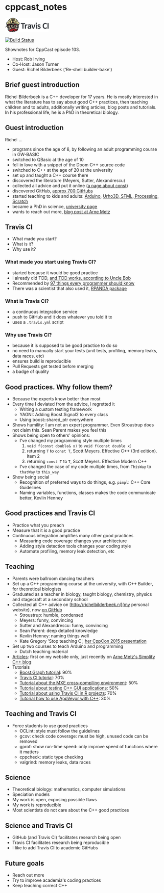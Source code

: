 # cppcast_notes

[![Travis CI logo](TravisCI.png)](https://travis-ci.org)

[![Build Status](https://travis-ci.org/richelbilderbeek/cppcast_notes.svg?branch=master)](https://travis-ci.org/richelbilderbeek/cppcast_notes)

Shownotes for CppCast episode 103.

 * Host: Rob Irving
 * Co-Host: Jason Turner
 * Guest: Richel Bilderbeek ('Re-shell builder-bake')

## Brief guest introduction

Richel Bilderbeek is a C++ developer for 17 years.
He is mostly interested in what the literature has to say about good C++ practices, 
then teaching children and to adults, additionally
writing articles, blog posts and tutorials. In his professional life, 
he is a PhD in theoretical biology.

## Guest introduction

Richel ...

 * programs since the age of 8, by following an adult programming course in GW-BASIC
 * switched to QBasic at the age of 10
 * fell in love with a snippet of the Doom C++ source code
 * switched to C++ at the age of 20 at the university
 * set up and taught a C++ course there
 * discovered the literature (Meyers, Sutter, Alexandrescu)
 * collected all advice and put it online ([a page about const](http://richelbilderbeek.nl/CppConst.htm))
 * discovered GitHub, [approx 700 GitHubs](https://github.com/richelbilderbeek)
 * started teaching to kids and adults: [Arduino](https://github.com/richelbilderbeek/ArduinoCourse), [Urho3D, SFML, Processing, Scratch](https://github.com/richelbilderbeek/Dojo)
 * became a PhD in science, [university page](http://www.rug.nl/staff/r.j.c.bilderbeek/research)
 * wants to reach out more, [blog post at Arne Metz](https://arne-mertz.de/2017/04/continuous-integration-travis-ci/)

## Travis CI

 * What made you start?
 * What is it?
 * Why use it?

### What made you start using Travis CI?

 * started because it would be good practice
 * I already did TDD, [and TDD works, according to Uncle Bob](http://programmer.97things.oreilly.com/wiki/index.php/The_Three_Laws_of_Test-Driven_Development)
 * Recommended by [97 things every programmer should know](http://programmer.97things.oreilly.com/wiki/index.php/97_Things_Every_Programmer_Should_Know)
 * There was a scientist that also used it, [RPANDA package](https://github.com/hmorlon/PANDA)

### What is Travis CI?

 * a continuous integration service
 * push to GitHub and it does whatever you told it to
 * uses a `.travis.yml` script

### Why use Travis CI?

 * because it is supposed to be good practice to do so
 * no need to manually start your tests (unit tests, profiling, memory leaks, data races, etc)
 * ensures build is reproducible
 * Pull Requests get tested before merging
 * a badge of quality

## Good practices. Why follow them?

 * Because the experts know better than most
 * Every time I deviated from the advice, I regretted it
   * Writing a custom testing framework
   * YAGNI: Adding Boost.Signal2 to every class
   * Using boost::shared_ptr everywhere
 * Shows humility: I am not an expert programmer. Even Stroustrup does not claim this. Sean Parent makes you feel this
 * Shows being open to others' opinions: 
   * I've changed my programming style multiple times
     1. `void f(const double& x)` to `void f(const double x)`
     2. returning `T` to `const T`, Scott Meyers. Effective C++ (3rd edition). Item 2
     3. returning `const T` to `T`, Scott Meyers. Effective Modern C++
   * I've changed the case of my code multiple times, from `ThisWay` to `thatWay` to `this_way`
 * Show being social
   * Recognition of preferred ways to do things, e.g. `pimpl`: C++ Core Guidelines
   * Naming variables, functions, classes makes the code communicate better, Kevlin Henney

##  Good practices and Travis CI

 * Practice what you preach  
 * Measure that it *is* a good practice
 * Continuous integration amplifies many other good practices
   * Measuring code coverage changes your architecture
   * Adding style detection tools changes your coding style
   * Automate profiling, memory leak detection, etc

## Teaching

 * Parents were ballroom dancing teachers
 * Set up a C++ programming course at the university, with C++ Builder, for theoretical biologists
 * Graduated as a teacher in biology, taught biology, chemistry, physics and stagecraft at a secondary school
 * Collected all C++ advice on [http://richelbilderbeek.nl](my personal website), now [on GitHub](https://github.com/richelbilderbeek/cpp)
   * Stroustrup: humble, condensed
   * Meyers: funny, convincing
   * Sutter and Alexandrescu: funny, convincing
   * Sean Parent: deep detailed knowledge
   * Kevlin Henney: naming things well
   * Kate Gregory 'Stop teaching C', [her CppCon 2015 presentation](https://www.youtube.com/watch?v=YnWhqhNdYyk)
 * Set up two courses to teach Arduino and programming
   * Dutch teaching material
 * [Articles](https://github.com/richelbilderbeek/articles): first on my website only, just recently on [Arne Metz's Simplify C++ blog](https://arne-mertz.de/2017/04/continuous-integration-travis-ci/)
 * Tutorials
   * [Boost.Graph tutorial](https://github.com/richelbilderbeek/BoostGraphTutorial): 90%
   * [Travis CI tutorial](https://github.com/richelbilderbeek/travis_cpp_tutorial): 70%
   * [Tutorial about the MXE cross-compiling environment](https://github.com/richelbilderbeek/mxe_tutorial): 50%
   * [Tutorial about testing C++ GUI applications](https://github.com/richelbilderbeek/testing_cpp_gui_applications_tutorial): 50%
   * [Tutorial about using Travis CI in R projects](https://github.com/richelbilderbeek/travis_r_tutorial): 70%
   * [Tutorial how to use AppVeyor with C++](https://github.com/richelbilderbeek/appveyor_cpp_tutorial): 30%

## Teaching and Travis CI

 * Force students to use good practices
   * OCLint: style must follow the guidelines
   * gcov: check code coverage: must be high, unused code can be removed
   * gprof: show run-time speed: only improve speed of functions where it matters
   * cppcheck: static type checking
   * valgrind: memory leaks, data races

## Science

 * Theoretical biology: mathematics, computer simulations
 * Speciation models
 * My work is open, exposing possible flaws
 * My work is reproducible
 * Most scientists do not care about the C++ good practices

## Science and Travis CI

 * GitHub (and Travis CI) facilitates research being open
 * Travis CI facilitates research being reproducible
 * I like to add Travis CI to academic GitHubs

## Future goals

 * Reach out more
 * Try to improve academia's coding practices 
 * Keep teaching correct C++
